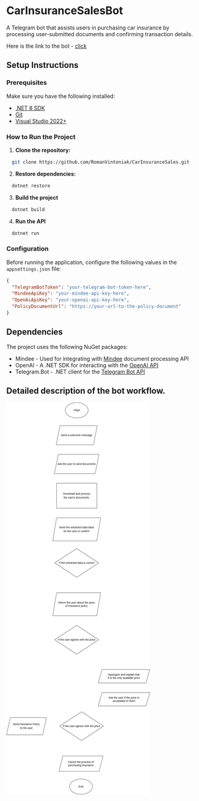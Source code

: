 # CarInsuranceSalesBot

A Telegram bot that assists users in purchasing car insurance by processing user-submitted documents and confirming transaction details.

Here is the link to the bot - [click](https://t.me/insuro_bot)

## Setup Instructions

### Prerequisites
Make sure you have the following installed:
- [.NET 8 SDK](https://dotnet.microsoft.com/en-us/download/dotnet/8.0)
- [Git](https://git-scm.com/)
- [Visual Studio 2022+](https://visualstudio.microsoft.com/)

### How to Run the Project

1. **Clone the repository:**
```sh
  git clone https://github.com/RomanVintoniak/CarInsuranceSales.git
```

2. **Restore dependencies:**
```sh
  dotnet restore
```

3. **Build the project**
```sh
  dotnet build
```

4. **Run the API**
```sh
  dotnet run
```

### Configuration
Before running the application, configure the following values in the `appsettings.json` file:
```json
{
  "TelegramBotToken": "your-telegram-bot-token-here",
  "MindeeApiKey": "your-mindee-api-key-here",
  "OpenAiApiKey": "your-openai-api-key-here",
  "PolicyDocumentUrl": "https://your-url-to-the-policy-document"
}
```

## Dependencies
The project uses the following NuGet packages:
- Mindee - Used for integrating with [Mindee](https://www.mindee.com/) document processing API
- OpenAI - A .NET SDK for interacting with the [OpenAI API](https://platform.openai.com/docs/overview)
- Telegram.Bot - .NET client for the [Telegram Bot API](https://core.telegram.org/bots/api)

## Detailed description of the bot workflow.
![Bot Workflow](bot-workflow-diagram.png)